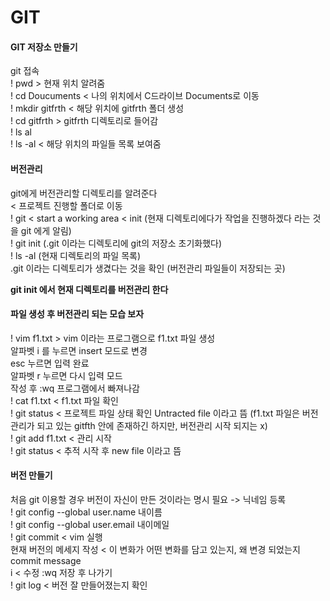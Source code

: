 # GIT  

#### GIT 저장소 만들기  
  
git 접속  
! pwd > 현재 위치 알려줌  
! cd Doucuments < 나의 위치에서 C드라이브 Documents로 이동  
! mkdir gitfrth < 해당 위치에 gitfrth 폴더 생성  
! cd gitfrth > gitfrth 디렉토리로 들어감  
! ls al  
! ls -al < 해당 위치의 파일들 목록 보여줌  
  
#### 버전관리  
git에게 버전관리할 디렉토리를 알려준다  
< 프로젝트 진행할 폴더로 이동  
! git < start a working area < init (현재 디렉토리에다가 작업을 진행하겠다 라는 것을 git 에게 알림)  
! git init (.git 이라는 디렉토리에 git의 저장소 초기화했다)  
! ls -al (현재 디렉토리의 파일 목록)  
.git 이라는 디렉토리가 생겼다는 것을 확인 (버전관리 파일들이 저장되는 곳)  

**git init 에서 현재 디렉토리를 버전관리 한다**  
  
#### 파일 생성 후 버전관리 되는 모습 보자  
  
! vim f1.txt > vim 이라는 프로그램으로 f1.txt 파일 생성  
알파벳 i 를 누르면 insert 모드로 변경  
esc 누르면 입력 완료  
알파벳 r 누르면 다시 입력 모드  
작성 후 :wq 프로그램에서 빠져나감  
! cat f1.txt < f1.txt 파일 확인  
! git status < 프로젝트 파일 상태 확인 Untracted file 이라고 뜸 (f1.txt 파일은 버전관리가 되고 있는 gitfth 안에 존재하긴 하지만, 버전관리 시작 되지는 x)  
! git add f1.txt < 관리 시작  
! git status < 추적 시작 후 new file 이라고 뜸  
  
#### 버전 만들기  
  
처음 git 이용할 경우 버전이 자신이 만든 것이라는 명시 필요 -> 닉네임 등록  
! git config --global user.name 내이름  
! git config --global user.email 내이메일  
! git commit < vim 실행  
현재 버전의 메세지 작성 < 이 변화가 어떤 변화를 담고 있는지, 왜 변경 되었는지 commit message  
i < 수정 :wq 저장 후 나가기  
! git log < 버전 잘 만들어졌는지 확인  
